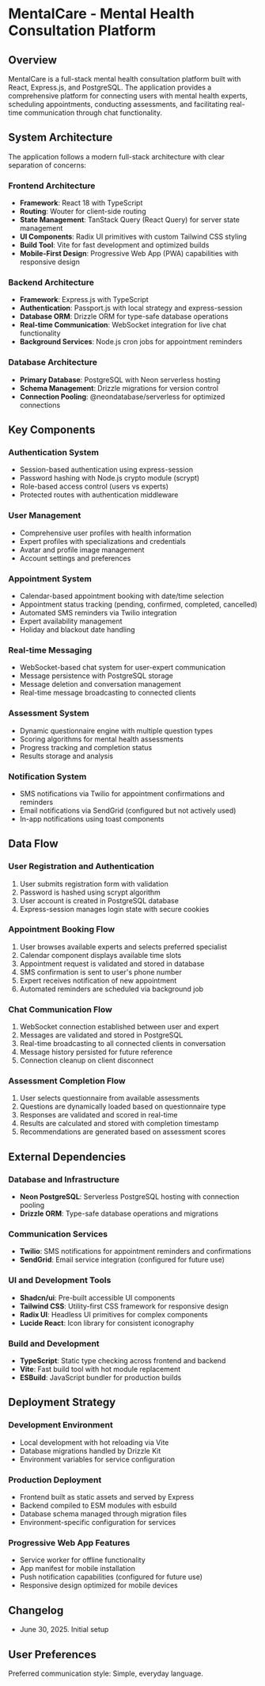 # MentalCare - Mental Health Consultation Platform

## Overview

MentalCare is a full-stack mental health consultation platform built with React, Express.js, and PostgreSQL. The application provides a comprehensive platform for connecting users with mental health experts, scheduling appointments, conducting assessments, and facilitating real-time communication through chat functionality.

## System Architecture

The application follows a modern full-stack architecture with clear separation of concerns:

### Frontend Architecture
- **Framework**: React 18 with TypeScript
- **Routing**: Wouter for client-side routing
- **State Management**: TanStack Query (React Query) for server state management
- **UI Components**: Radix UI primitives with custom Tailwind CSS styling
- **Build Tool**: Vite for fast development and optimized builds
- **Mobile-First Design**: Progressive Web App (PWA) capabilities with responsive design

### Backend Architecture
- **Framework**: Express.js with TypeScript
- **Authentication**: Passport.js with local strategy and express-session
- **Database ORM**: Drizzle ORM for type-safe database operations
- **Real-time Communication**: WebSocket integration for live chat functionality
- **Background Services**: Node.js cron jobs for appointment reminders

### Database Architecture
- **Primary Database**: PostgreSQL with Neon serverless hosting
- **Schema Management**: Drizzle migrations for version control
- **Connection Pooling**: @neondatabase/serverless for optimized connections

## Key Components

### Authentication System
- Session-based authentication using express-session
- Password hashing with Node.js crypto module (scrypt)
- Role-based access control (users vs experts)
- Protected routes with authentication middleware

### User Management
- Comprehensive user profiles with health information
- Expert profiles with specializations and credentials
- Avatar and profile image management
- Account settings and preferences

### Appointment System
- Calendar-based appointment booking with date/time selection
- Appointment status tracking (pending, confirmed, completed, cancelled)
- Automated SMS reminders via Twilio integration
- Expert availability management
- Holiday and blackout date handling

### Real-time Messaging
- WebSocket-based chat system for user-expert communication
- Message persistence with PostgreSQL storage
- Message deletion and conversation management
- Real-time message broadcasting to connected clients

### Assessment System
- Dynamic questionnaire engine with multiple question types
- Scoring algorithms for mental health assessments
- Progress tracking and completion status
- Results storage and analysis

### Notification System
- SMS notifications via Twilio for appointment confirmations and reminders
- Email notifications via SendGrid (configured but not actively used)
- In-app notifications using toast components

## Data Flow

### User Registration and Authentication
1. User submits registration form with validation
2. Password is hashed using scrypt algorithm
3. User account is created in PostgreSQL database
4. Express-session manages login state with secure cookies

### Appointment Booking Flow
1. User browses available experts and selects preferred specialist
2. Calendar component displays available time slots
3. Appointment request is validated and stored in database
4. SMS confirmation is sent to user's phone number
5. Expert receives notification of new appointment
6. Automated reminders are scheduled via background job

### Chat Communication Flow
1. WebSocket connection established between user and expert
2. Messages are validated and stored in PostgreSQL
3. Real-time broadcasting to all connected clients in conversation
4. Message history persisted for future reference
5. Connection cleanup on client disconnect

### Assessment Completion Flow
1. User selects questionnaire from available assessments
2. Questions are dynamically loaded based on questionnaire type
3. Responses are validated and scored in real-time
4. Results are calculated and stored with completion timestamp
5. Recommendations are generated based on assessment scores

## External Dependencies

### Database and Infrastructure
- **Neon PostgreSQL**: Serverless PostgreSQL hosting with connection pooling
- **Drizzle ORM**: Type-safe database operations and migrations

### Communication Services
- **Twilio**: SMS notifications for appointment reminders and confirmations
- **SendGrid**: Email service integration (configured for future use)

### UI and Development Tools
- **Shadcn/ui**: Pre-built accessible UI components
- **Tailwind CSS**: Utility-first CSS framework for responsive design
- **Radix UI**: Headless UI primitives for complex components
- **Lucide React**: Icon library for consistent iconography

### Build and Development
- **TypeScript**: Static type checking across frontend and backend
- **Vite**: Fast build tool with hot module replacement
- **ESBuild**: JavaScript bundler for production builds

## Deployment Strategy

### Development Environment
- Local development with hot reloading via Vite
- Database migrations handled by Drizzle Kit
- Environment variables for service configuration

### Production Deployment
- Frontend built as static assets and served by Express
- Backend compiled to ESM modules with esbuild
- Database schema managed through migration files
- Environment-specific configuration for services

### Progressive Web App Features
- Service worker for offline functionality
- App manifest for mobile installation
- Push notification capabilities (configured for future use)
- Responsive design optimized for mobile devices

## Changelog

- June 30, 2025. Initial setup

## User Preferences

Preferred communication style: Simple, everyday language.